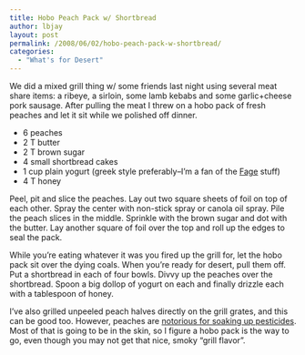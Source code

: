 ```yaml
---
title: Hobo Peach Pack w/ Shortbread
author: lbjay
layout: post
permalink: /2008/06/02/hobo-peach-pack-w-shortbread/
categories:
  - "What's for Desert"
---
```

<abbr class="unapi-id" title=""><!-- &nbsp; --></abbr> 

We did a mixed grill thing w/ some friends last night using several meat share items: a ribeye, a sirloin, some lamb kebabs and some garlic+cheese pork sausage. After pulling the meat I threw on a hobo pack of fresh peaches and let it sit while we polished off dinner.

  * 6 peaches
  * 2 T butter
  * 2 T brown sugar
  * 4 small shortbread cakes
  * 1 cup plain yogurt (greek style preferably&#8211;I&#8217;m a fan of the [Fage][1] stuff)
  * 4 T honey

Peel, pit and slice the peaches. Lay out two square sheets of foil on top of each other. Spray the center with non-stick spray or canola oil spray. Pile the peach slices in the middle. Sprinkle with the brown sugar and dot with the butter. Lay another square of foil over the top and roll up the edges to seal the pack.

While you&#8217;re eating whatever it was you fired up the grill for, let the hobo pack sit over the dying coals. When you&#8217;re ready for desert, pull them off. Put a shortbread in each of four bowls. Divvy up the peaches over the shortbread. Spoon a big dollop of yogurt on each and finally drizzle each with a tablespoon of honey.

I&#8217;ve also grilled unpeeled peach halves directly on the grill grates, and this can be good too. However, peaches are [notorious for soaking up pesticides][2]. Most of that is going to be in the skin, so I figure a hobo pack is the way to go, even though you may not get that nice, smoky &#8220;grill flavor&#8221;.

 [1]: http://www.fageusa.com/products.html
 [2]: http://www.foodiefixation.com/archives/552